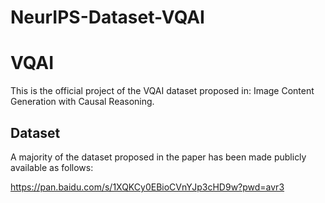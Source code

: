 # NeurIPS-Dataset-VQAI
# VQAI

This is the official project of the VQAI dataset proposed in: Image Content Generation with Causal Reasoning.

## Dataset

A majority of the dataset proposed in the paper has been made publicly available as follows:

https://pan.baidu.com/s/1XQKCy0EBioCVnYJp3cHD9w?pwd=avr3




